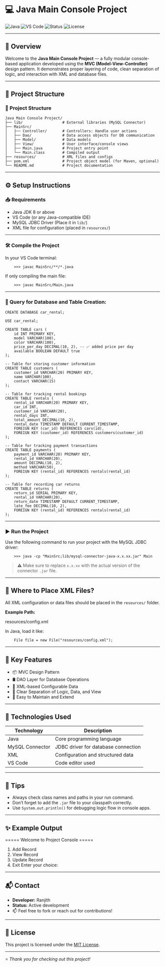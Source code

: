 
# 💻 Java Main Console Project

![Java](https://img.shields.io/badge/Language-Java-orange?style=for-the-badge&logo=java)
![VS Code](https://img.shields.io/badge/IDE-VS%20Code-blue?style=for-the-badge&logo=visualstudiocode)
![Status](https://img.shields.io/badge/Status-In%20Development-yellow?style=for-the-badge)
![License](https://img.shields.io/badge/License-MIT-green?style=for-the-badge)

---

## 📌 Overview

Welcome to the **Java Main Console Project** — a fully modular console-based application developed using the **MVC (Model-View-Controller)** design pattern. It demonstrates proper layering of code, clean separation of logic, and interaction with XML and database files.

---

## 📁 Project Structure


### 📁 Project Structure

```text
Java Main Console Project/
├── lib/                  # External libraries (MySQL Connector)
├── MainSrc/
│   ├── Controller/       # Controllers: Handle user actions
│   ├── Dao/              # Data access objects for DB communication
│   ├── Model/            # Data models
│   ├── View/             # User interface/console views
│   ├── Main.java         # Project entry point
│   └── Main.class        # Compiled output
├── resources/            # XML files and configs
├── pom.xml               # Project object model (for Maven, optional)
└── README.md             # Project documentation
```

---

## ⚙️ Setup Instructions

### 📥 Requirements

- Java JDK 8 or above  
- VS Code (or any Java-compatible IDE)  
- MySQL JDBC Driver (Place it in `lib/`)  
- XML file for configuration (placed in `resources/`)

---

### 🛠️ Compile the Project

In your VS Code terminal:


        >>> javac MainSrc/**/*.java


If only compiling the main file:

        >>> javac MainSrc/Main.java


---

### 🔰 Query for Database and Table Creation:

```
CREATE DATABASE car_rental;

USE car_rental;

CREATE TABLE cars (
    id INT PRIMARY KEY,
    model VARCHAR(100),
    color VARCHAR(100),
    price_per_day DECIMAL(10, 2), -- ✅ added price per day
    available BOOLEAN DEFAULT true
);

-- Table for storing customer information
CREATE TABLE customers (
    customer_id VARCHAR(20) PRIMARY KEY,
    name VARCHAR(100),
    contact VARCHAR(15)
);

-- Table for tracking rental bookings
CREATE TABLE rentals (
    rental_id VARCHAR(20) PRIMARY KEY,
    car_id INT,
    customer_id VARCHAR(20),
    rental_days INT,
    total_amount DECIMAL(10, 2),
    rental_date TIMESTAMP DEFAULT CURRENT_TIMESTAMP,
    FOREIGN KEY (car_id) REFERENCES cars(id),
    FOREIGN KEY (customer_id) REFERENCES customers(customer_id)
);

-- Table for tracking payment transactions
CREATE TABLE payments (
    payment_id VARCHAR(20) PRIMARY KEY,
    rental_id VARCHAR(20),
    amount DECIMAL(10, 2),
    method VARCHAR(50),
    FOREIGN KEY (rental_id) REFERENCES rentals(rental_id)
);

-- Table for recording car returns
CREATE TABLE returns (
    return_id SERIAL PRIMARY KEY,
    rental_id VARCHAR(20),
    return_date TIMESTAMP DEFAULT CURRENT_TIMESTAMP,
    late_fee DECIMAL(10, 2),
    FOREIGN KEY (rental_id) REFERENCES rentals(rental_id)
);

```

---

### ▶️ Run the Project

Use the following command to run your project with the MySQL JDBC driver:


        >>> java -cp "MainSrc;lib/mysql-connector-java-x.x.xx.jar" Main


> ⚠️ Make sure to replace `x.x.xx` with the actual version of the connector `.jar` file.

---

## 📂 Where to Place XML Files?

All XML configuration or data files should be placed in the `resources/` folder.

**Example Path:**


resources/config.xml


In Java, load it like:


        File file = new File("resources/config.xml");


---

## 🔑 Key Features

- 📦 MVC Design Pattern  
- 🛢️ DAO Layer for Database Operations  
- 🧾 XML-based Configurable Data  
- 🧠 Clear Separation of Logic, Data, and View  
- 🎯 Easy to Maintain and Extend  

---

## 🧰 Technologies Used

| Technology        | Description                         |
|------------------|-------------------------------------|
| Java             | Core programming language           |
| MySQL Connector  | JDBC driver for database connection |
| XML              | Configuration and structured data   |
| VS Code          | Code editor used                    |

---

## 💬 Tips

- Always check class names and paths in your run command.  
- Don’t forget to add the `.jar` file to your classpath correctly.  
- Use `System.out.println()` for debugging logic flow in console apps.

---

## ✨ Example Output


===== Welcome to Project Console =====
1. Add Record
2. View Record
3. Update Record
4. Exit
Enter your choice:


---

## 📬 Contact

- **Developer:** Ranjith  
- **Status:** Active development  
- 📫 Feel free to fork or reach out for contributions!

---

## 📄 License

This project is licensed under the [MIT License](https://opensource.org/licenses/MIT).

---

⭐ *Thank you for checking out this project!*
